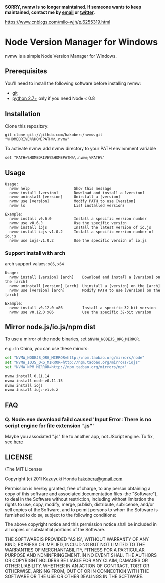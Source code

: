 **SORRY, nvmw is no longer maintained. If someone wants to keep maintained, contact me by [email](mailto://hakobera@gmail.com) or [twitter](https://twitter.com/hakobera).**

https://www.cnblogs.com/milo-wjh/p/6255319.html

Node Version Manager for Windows
================================
nvmw is a simple Node Version Manager for Windows.

Prerequisites
-------------

You'll need to install the following software before installing nvmw:

- [git](http://code.google.com/p/msysgit/ "msysgit")
- [python 2.7+](http://python.org/download/) only if you need Node < 0.8

Installation
------------

Clone this repository:

    git clone git://github.com/hakobera/nvmw.git "%HOMEDRIVE%%HOMEPATH%\.nvmw"

To activate nvmw, add nvmw directory to your PATH environment variable

    set "PATH=%HOMEDRIVE%%HOMEPATH%\.nvmw;%PATH%"

Usage
-----

    Usage:
      nvmw help                    Show this message
      nvmw install [version]       Download and install a [version]
      nvmw uninstall [version]     Uninstall a [version]
      nvmw use [version]           Modify PATH to use [version]
      nvmw ls                      List installed versions

    Example:
      nvmw install v0.6.0          Install a specific version number
      nvmw use v0.6.0              Use the specific version
      nvmw install iojs            Install the latest version of io.js
      nvmw install iojs-v1.0.2     Install a specific version number of io.js
      nvmw use iojs-v1.0.2         Use the specific version of io.js

### Support install with arch

arch support values: `x86`, `x64`

    Usage:
      nvmw install [version] [arch]    Download and install a [version] on the [arch]
      nvmw uninstall [version] [arch]  Uninstall a [version] on the [arch]
      nvmw use [version] [arch]        Modify PATH to use [version] on the [arch]

    Example:
      nvmw install v0.12.0 x86         Install a specific 32-bit version
      nvmw use v0.12.0 x86             Use the specific 32-bit version

Mirror node.js/io.js/npm dist
------------------

To use a mirror of the node binaries, set `$NVMW_NODEJS_ORG_MIRROR`.

e.g.: In China, you can use these mirrors:

```bash
set "NVMW_NODEJS_ORG_MIRROR=http://npm.taobao.org/mirrors/node"
set "NVMW_IOJS_ORG_MIRROR=http://npm.taobao.org/mirrors/iojs"
set "NVMW_NPM_MIRROR=http://npm.taobao.org/mirrors/npm"

nvmw install 0.11.14
nvmw install node-v0.11.15
nvmw install iojs
nvmw install iojs-v1.0.2
```

FAQ
---

### Q. Node.exe download faild caused 'Input Error: There is no script engine for file extension ".js"'

Maybe you associated ".js" file to another app, not JScript engine. To fix, see [here](http://www.winhelponline.com/articles/230/1/Error-There-is-no-script-engine-for-file-extension-when-running-js-files.html)

LICENSE
-------
(The MIT License)

Copyright (c) 2011 Kazuyuki Honda <hakobera@gmail.com>

Permission is hereby granted, free of charge, to any person obtaining a copy of this software and associated documentation files (the "Software"), to deal in the Software without restriction, including without limitation the rights to use, copy, modify, merge, publish, distribute, sublicense, and/or sell copies of the Software, and to permit persons to whom the Software is furnished to do so, subject to the following conditions:

The above copyright notice and this permission notice shall be included in all copies or substantial portions of the Software.

THE SOFTWARE IS PROVIDED "AS IS", WITHOUT WARRANTY OF ANY KIND, EXPRESS OR IMPLIED, INCLUDING BUT NOT LIMITED TO THE WARRANTIES OF MERCHANTABILITY, FITNESS FOR A PARTICULAR PURPOSE AND NONINFRINGEMENT. IN NO EVENT SHALL THE AUTHORS OR COPYRIGHT HOLDERS BE LIABLE FOR ANY CLAIM, DAMAGES OR OTHER LIABILITY, WHETHER IN AN ACTION OF CONTRACT, TORT OR OTHERWISE, ARISING FROM, OUT OF OR IN CONNECTION WITH THE SOFTWARE OR THE USE OR OTHER DEALINGS IN THE SOFTWARE.
